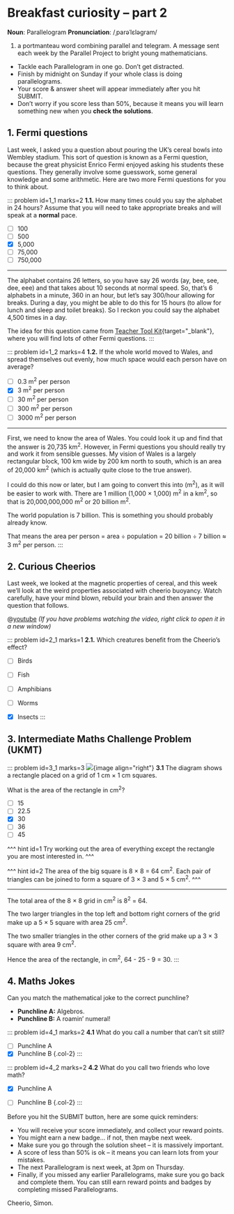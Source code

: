 # Breakfast curiosity – part 2

<div class="dictionary">

__Noun__: Parallelogram
__Pronunciation__: /ˌparəˈlɛləɡram/

1. a portmanteau word combining parallel and telegram. A message sent each
week by the Parallel Project to bright young mathematicians.

</div>

*	Tackle each Parallelogram in one go. Don’t get distracted.
*	Finish by midnight on Sunday if your whole class is doing parallelograms.
*	Your score & answer sheet will appear immediately after you hit SUBMIT.
*	Don’t worry if you score less than 50%, because it means you will learn something new when you __check the solutions__.


## 1. Fermi questions

Last week, I asked you a question about pouring the UK’s cereal bowls into Wembley stadium. This sort of question is known as a Fermi question, because the great physicist Enrico Fermi enjoyed asking his students these questions. They generally involve some guesswork, some general knowledge and some arithmetic. Here are two more Fermi questions for you to think about.

::: problem id=1_1 marks=2
__1.1.__ How many times could you say the alphabet in 24 hours? Assume that you will need to take appropriate breaks and will speak at a __normal__ pace.

* [ ] 100
* [ ] 500
* [x] 5,000
* [ ] 75,000
* [ ] 750,000

---

The alphabet contains 26 letters, so you have say 26 words (ay, bee, see, dee, eee) and that takes about 10 seconds at normal speed. So, that’s 6 alphabets in a minute, 360 in an hour, but let’s say 300/hour allowing for breaks. During a day, you might be able to do this for 15 hours (to allow for lunch and sleep and toilet breaks). So I reckon you could say the alphabet 4,500 times in a day.

The idea for this question came from [Teacher Tool Kit](https://www.teachertoolkit.co.uk/2017/04/28/fermi-questions/){target="_blank"}, where you will find lots of other Fermi questions.
:::

::: problem id=1_2 marks=4
__1.2.__ If the whole world moved to Wales, and spread themselves out evenly, how much space would each person have on average?

* [ ] 0.3 m<sup>2</sup> per person
* [x] 3 m<sup>2</sup> per person
* [ ] 30 m<sup>2</sup> per person
* [ ] 300 m<sup>2</sup> per person
* [ ] 3000 m<sup>2</sup> per person

---

First, we need to know the area of Wales. You could look it up and find that the answer is 20,735 km<sup>2</sup>. However, in Fermi questions you should really try and work it from sensible guesses. My vision of Wales is a largely rectangular block, 100 km wide by 200 km north to south, which is an area of 20,000 km<sup>2</sup> (which is actually quite close to the true answer).

I could do this now or later, but I am going to convert this into (m<sup>2</sup>), as it will be easier to work with. There are 1 million (1,000 × 1,000) m<sup>2</sup> in a km<sup>2</sup>, so that is 20,000,000,000 m<sup>2</sup> or 20 billion m<sup>2</sup>.  

The world population is 7 billion. This is something you should probably already know.  

That means the area per person = area ÷ population =  20 billion ÷ 7 billion ≈ 3 m<sup>2</sup> per person.
:::


## 2. Curious Cheerios

Last week, we looked at the magnetic properties of cereal, and this week we’ll look at the weird properties associated with cheerio buoyancy. Watch carefully, have your mind blown, rebuild your brain and then answer the question that follows.

@[youtube](mbKAwk-OG_w?rel=0) _(If you have problems watching the video, right click to open it in a new window)_

::: problem id=2_1 marks=1
__2.1.__ Which creatures benefit from the Cheerio’s effect?

* [ ] Birds
* [ ] Fish
* [ ] Amphibians
* [ ] Worms
* [x] Insects
:::


## 3.	Intermediate Maths Challenge Problem (UKMT)
<!--- (2011) Q5 --->

::: problem id=3_1 marks=3
![](/resources/9-05-breakfast-curiosity-part2/5-ukmt-question.jpg){image align="right"}
__3.1__ The diagram shows a rectangle placed on a grid of 1 cm × 1 cm squares.

What is the area of the rectangle in cm<sup>2</sup>?

* [ ] 15
* [ ] 22.5
* [x] 30
* [ ] 36
* [ ] 45

^^^ hint id=1
Try working out the area of everything except the rectangle you are most interested in.
^^^

^^^ hint id=2
The area of the big square is 8 × 8 = 64 cm<sup>2</sup>. Each pair of triangles can be joined to form a square of 3 × 3 and 5 × 5 cm<sup>2</sup>.
^^^

---

The total area of the 8 × 8 grid in cm<sup>2</sup> is 8<sup>2</sup> = 64.

The two larger triangles in the top left and bottom right corners of the grid make up a 5 × 5 square with area 25 cm<sup>2</sup>.

The two smaller triangles in the other corners of the grid make up a 3 × 3 square with area 9 cm<sup>2</sup>.

Hence the area of the rectangle, in cm<sup>2</sup>, 64 - 25 - 9 = 30.
:::


## 4. Maths Jokes

Can you match the mathematical joke to the correct punchline?

* __Punchline A:__ Algebros.
* __Punchline B:__ A roamin’ numeral!

::: problem id=4_1 marks=2
__4.1__ What do you call a number that can’t sit still?

* [ ] Punchline A
* [x] Punchline B
{.col-2}
:::

::: problem id=4_2 marks=2
__4.2__ What do you call two friends who love math?

* [x] Punchline A
* [ ] Punchline B
{.col-2}
:::


Before you hit the SUBMIT button, here are some quick reminders:

*	You will receive your score immediately, and collect your reward points.
*	You might earn a new badge... if not, then maybe next week.
*	Make sure you go through the solution sheet – it is massively important.
*	A score of less than 50% is ok – it means you can learn lots from your mistakes.
*	The next Parallelogram is next week, at 3pm on Thursday.
*	Finally, if you missed any earlier Parallelograms, make sure you go back and complete them. You can still earn reward points and badges by completing missed Parallelograms.

Cheerio,
Simon.
